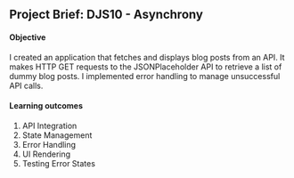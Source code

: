 ## Project Brief: DJS10 - Asynchrony

#### Objective
I created an application that fetches and displays blog posts from an API. It makes HTTP GET requests to the JSONPlaceholder API to retrieve a list of dummy blog posts. I implemented error handling to manage unsuccessful API calls.


#### Learning outcomes



1. API Integration
2. State Management
3. Error Handling
4. UI Rendering
5. Testing Error States








